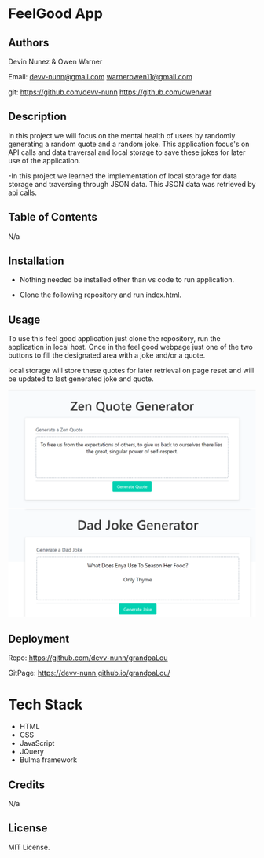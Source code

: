 # FeelGood App

## Authors

Devin Nunez & Owen Warner

Email: devv-nunn@gmail.com
        warnerowen11@gmail.com

git: https://github.com/devv-nunn
        https://github.com/owenwar

## Description

In this project we will focus on the mental health of users by randomly generating a random quote and a random joke. This application focus's on API calls and data traversal and local storage to save these jokes for later use of the application.

-In this project we learned the implementation of local storage for data storage and traversing through JSON data. This JSON data was retrieved by api calls. 

## Table of Contents
N/a

## Installation

- Nothing needed be installed other than vs code to run application.

- Clone the following repository and run index.html.

## Usage

To use this feel good application just clone the repository, run the application in local host. Once in the feel good webpage just one of the two buttons to fill the designated area with a joke and/or a quote.

local storage will store these quotes for later retrieval on page reset and will be updated to last generated joke and quote.

![Website screenshot](./assests/images/Capture1.PNG)
![Website screenshot](./assests/images/Capture2.PNG)


## Deployment

Repo: https://github.com/devv-nunn/grandpaLou

GitPage: https://devv-nunn.github.io/grandpaLou/

# Tech Stack

- HTML 
- CSS
- JavaScript
- JQuery
- Bulma framework

## Credits

N/a

## License

MIT License.